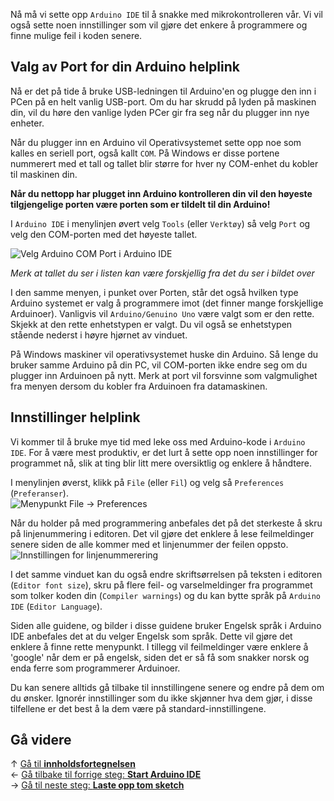 Nå må vi sette opp `Arduino IDE` til å snakke med mikrokontrolleren vår. Vi vil også sette noen innstillinger som vil gjøre det enkere å programmere og finne mulige feil i koden senere.

## Valg av Port for din Arduino helplink

Nå er det på tide å bruke USB-ledningen til Arduino'en og plugge den inn i PCen på en helt vanlig USB-port. Om du har skrudd på lyden på maskinen din, vil du høre den vanlige lyden PCer gir fra seg når du plugger inn nye enheter.

Når du plugger inn en Arduino vil Operativsystemet sette opp noe som kalles en seriell port, også kallt `COM`. På Windows er disse portene nummerert med et tall og tallet blir større for hver ny COM-enhet du kobler til maskinen din.

**Når du nettopp har plugget inn Arduino kontrolleren din vil den høyeste tilgjengelige porten være porten som er tildelt til din Arduino!**

I `Arduino IDE` i menylinjen øvert velg `Tools` (eller `Verktøy`) så velg `Port` og velg den COM-porten med det høyeste tallet.

![Velg Arduino COM Port i Arduino IDE][select-arduino-ide-port]

*Merk at tallet du ser i listen kan være forskjellig fra det du ser i bildet over*

I den samme menyen, i punket over Porten, står det også hvilken type Arduino systemet er valg å programmere imot (det finner mange forskjellige Arduinoer). Vanligvis vil `Arduino/Genuino Uno` være valgt som er den rette. Skjekk at den rette enhetstypen er valgt. Du vil også se enhetstypen stående nederst i høyre hjørnet av vinduet.

På Windows maskiner vil operativsystemet huske din Arduino. Så lenge du bruker samme Arduino på din PC, vil COM-porten ikke endre seg om du plugger inn Arduinoen på nytt. Merk at port vil forsvinne som valgmulighet fra menyen dersom du kobler fra Arduinoen fra datamaskinen.

## Innstillinger helplink

Vi kommer til å bruke mye tid med leke oss med Arduino-kode i `Arduino IDE`. For å være mest produktiv, er det lurt å sette opp noen innstillinger for programmet nå, slik at ting blir litt mere oversiktlig og enklere å håndtere.

I menylinjen øverst, klikk på `File` (eller `Fil`) og velg så `Preferences` (`Preferanser`).  
![Menypunkt File -> Preferences][menu-file-preferences]

Når du holder på med programmering anbefales det på det sterkeste å skru på linjenummering i editoren. Det vil gjøre det enklere å lese feilmeldinger senere siden de alle kommer med et linjenummer der feilen oppsto.  
![Innstillingen for linjenummerering][preferences-linenumbers]

I det samme vinduet kan du også endre skriftsørrelsen på teksten i editoren (`Editor font size`), skru på flere feil- og varselmeldinger fra programmet som tolker koden din (`Compiler warnings`) og du kan bytte språk på `Arduino IDE` (`Editor Language`).

Siden alle guidene, og bilder i disse guidene bruker Engelsk språk i Arduino IDE anbefales det at du velger Engelsk som språk. Dette vil gjøre det enklere å finne rette menypunkt. I tillegg vil feilmeldinger være enklere å 'google' når dem er på engelsk, siden det er så få som snakker norsk og enda ferre som programmerer Arduinoer.

Du kan senere alltids gå tilbake til innstillingene senere og endre på dem om du ønsker. Ignorér innstillinger som du ikke skjønner hva dem gjør, i disse tilfellene er det best å la dem være på standard-innstillingene.

## Gå videre

&uarr; [Gå til **innholdsfortegnelsen**][setup-home]  
&larr; [Gå tilbake til forrige steg: **Start Arduino IDE**][start-arduino-ide]  
&rarr; [Gå til neste steg: **Laste opp tom sketch**][upload-empty-sketch]  

[setup-home]: Guide-Oppsett-for-programmering
[start-arduino-ide]: Start-Arduino-IDE
[upload-empty-sketch]: Laste-opp-tom-sketch-til-Arduinoen

[select-arduino-ide-port]: img/Arduino-IDE-Select-Port-Screen.png
[menu-file-preferences]: img/Arduino-IDE-Menu-File-Preferences.png
[preferences-linenumbers]: img/Arduino-IDE-Preferences-DisplayLineNumbers.png
